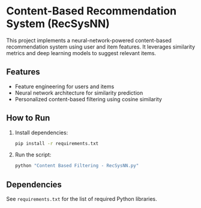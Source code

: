 # Content-Based Recommendation System (RecSysNN)

This project implements a neural-network-powered content-based recommendation system using user and item features. It leverages similarity metrics and deep learning models to suggest relevant items.

## Features
- Feature engineering for users and items
- Neural network architecture for similarity prediction
- Personalized content-based filtering using cosine similarity

## How to Run

1. Install dependencies:
   ```bash
   pip install -r requirements.txt
   ```

2. Run the script:
   ```bash
   python "Content Based Filtering - RecSysNN.py"
   ```

## Dependencies

See `requirements.txt` for the list of required Python libraries.
